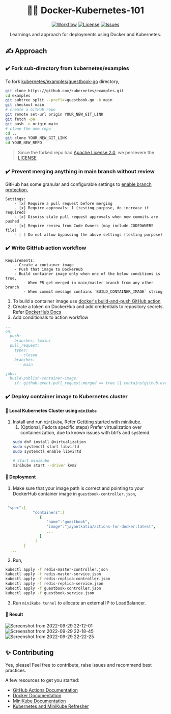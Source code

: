 <div align="center">
  <h1>🐳🚢 Docker-Kubernetes-101</h1>

  <a href="">![Workflow](https://img.shields.io/github/workflow/status/jayantkatia/docker-kubernetes-101/Build%20and%20Publish%20Container%20Image?style=for-the-badge)</a>
  <a href="">![License](https://img.shields.io/github/license/jayantkatia/docker-kubernetes-101?style=for-the-badge)</a>
  <a href="">![Issues](https://img.shields.io/github/issues/jayantkatia/docker-kubernetes-101?style=for-the-badge)</a><br/>
  
  Learnings and approach for deployments using Docker and Kubernetes.  
</div>

## ✍️ Approach
### ✔️ Fork sub-directory from kubernetes/examples
To fork [kubernetes/examples/guestbook-go](https://github.com/kubernetes/examples/tree/master/guestbook-go) directory,
```sh
git clone https://github.com/kubernetes/examples.git
cd examples
git subtree split --prefix=guestbook-go -b main
git checkout main
# create a GitHub repo
git remote set-url origin YOUR_NEW_GIT_LINK
git fetch -pa
git push -u origin main
# clone the new repo
cd ..
git clone YOUR_NEW_GIT_LINK
cd YOUR_NEW_REPO
```

> Since the forked repo had [Apache License 2.0](https://github.com/kubernetes/examples/blob/master/LICENSE), we persevere the [LICENSE](https://github.com/jayantkatia/actions-for-docker/blob/main/LICENSE)

### ✔️ Prevent merging anything in main branch without review
GitHub has some granular and configurable settings to [enable branch protection](https://docs.github.com/en/repositories/configuring-branches-and-merges-in-your-repository/defining-the-mergeability-of-pull-requests/managing-a-branch-protection-rule),
```
Settings:
    - [x] Require a pull request before merging
    - [x] Require approvals: 1 (testing purpose, do increase if required) 
    - [x] Dismiss stale pull request approvals when new commits are pushed
    - [x] Require review from Code Owners (may include CODEOWNERS file)
    - [ ] Do not allow bypassing the above settings (testing purpose)
```

### ✔️ Write GitHub action workflow 
```
Requirements:
    - Create a container image
    - Push that image to DockerHub
    - Build container image only when one of the below conditions is true,
        - When PR get merged in main/master branch from any other branch
        - When commit message contains `BUILD_CONTAINER_IMAGE` string
```
1. To build a container image use [docker's build-and-push GitHub action](https://github.com/marketplace/actions/build-and-push-docker-images)
2. Create a token on DockerHub and add credentials to repository secrets. Refer [DockerHub Docs](https://docs.docker.com/docker-hub/access-tokens/)
3. Add conditionals to action workflow
```yaml
...
on:
  push:
    branches: [main]
  pull_request:
    types:
      - closed
    branches:
      - main

jobs:
  build-publish-container-image:
    if: github.event.pull_request.merged == true || contains(github.event.head_commit.message, 'BUILD_CONTAINER_IMAGE')
```

### ✔️ Deploy container image to Kubernetes cluster
#### 🏡 Local Kubernetes Cluster using ```minikube```
1. Install and run ```minikube```, Refer [Gettting started with minikube](https://minikube.sigs.k8s.io/docs/start/).
    1. (Optional, Fedora specific steps) Prefer virtualization over containerization, due to known issues with btrfs and systemd.
     ```sh
     sudo dnf install @virtualization
     sudo systemctl start libvirtd
     sudo systemctl enable libvirtd
     
     # start minikube
     minikube start --driver kvm2
     ```
     
#### 🚂 Deployment
1. Make sure that your image path is correct and pointing to your DockerHub container image in ```guestbook-controller.json```,
```yaml
 ...
 "spec":{
            "containers":[
               {
                  "name":"guestbook",
                  "image":"jayantkatia/actions-for-docker:latest",
                  ...
               }
             ]
        }
  ...
```

2. Run,
```sh
kubectl apply -f redis-master-controller.json
kubectl apply -f redis-master-service.json
kubectl apply -f redis-replica-controller.json
kubectl apply -f redis-replica-service.json
kubectl apply -f guestbook-controller.json
kubectl apply -f guestbook-service.json
```
3. Run ```minikube tunnel``` to allocate an external IP to LoadBalancer.

#### 🎉 Result
![Screenshot from 2022-09-29 22-12-01](https://user-images.githubusercontent.com/56118625/193090218-643a3627-e389-43d1-a808-5b93cb0b77c2.png)
![Screenshot from 2022-09-29 22-18-45](https://user-images.githubusercontent.com/56118625/193091071-e12b254f-0d27-4590-9c9a-da797bfb8d70.png)
![Screenshot from 2022-09-29 22-22-25](https://user-images.githubusercontent.com/56118625/193091711-7cead1e3-be57-4de9-b79f-7d8b30681559.png)


## ✨ Contributing
Yes, please! Feel free to contribute, raise issues and recommend best practices.

A few resources to get you started:
- [GitHub Actions Documentation](https://docs.github.com/en/actions)
- [Docker Documentation](https://docs.docker.com/)
- [MiniKube Documentation](https://minikube.sigs.k8s.io/docs/)
- [Kubernetes and MiniKube Refresher](https://www.youtube.com/watch?v=s_o8dwzRlu4)

<!-- Comment to change code and test workflow: 6 -->
